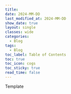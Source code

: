 ```yaml
---
title: 
date: 2024-MM-DD
last_modified_at: 2024-MM-DD
show_date: true
layout: single
classes: wide
categories:
  - Blog
tags:
  - Blog
toc_label: Table of Contents
toc: true
toc_icon: cogs
toc_sticky: true
read_time: false
---
```

Template




